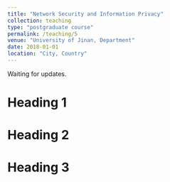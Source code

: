 ```yaml
---
title: "Network Security and Information Privacy"
collection: teaching
type: "postgraduate course"
permalink: /teaching/5
venue: "University of Jinan, Department"
date: 2018-01-01
location: "City, Country"
---
```


Waiting for updates.

Heading 1
======

Heading 2
======

Heading 3
======
